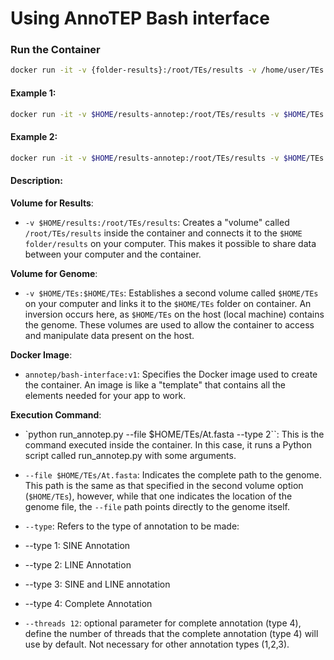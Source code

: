 # Using AnnoTEP Bash interface
### Run the Container
```sh 
docker run -it -v {folder-results}:/root/TEs/results -v /home/user/TEs:{folder-genomes} annotep/bash-interface:v1 python run_annotep.py --file {folder-genomes/genome.fasta} --type {type-annotation} --threads {optional}
```

#### Example 1:
```sh 
docker run -it -v $HOME/results-annotep:/root/TEs/results -v $HOME/TEs:$HOME/TEs/genomes annotep/bash-interface:v1 python run_annotep.py --file $HOME/TEs/genomes/Arabidopsis_thaliana.fasta --type 2
```

#### Example 2:
```sh 
docker run -it -v $HOME/results-annotep:/root/TEs/results -v $HOME/TEs:$HOME/TEs/genomes annotep/bash-interface:v1 python run_annotep.py --file $HOME/TEs/genomes/Arabidopsis_thaliana.fasta --type 4 --threads 12
```

#### Description:
**Volume for Results**:
- ``-v $HOME/results:/root/TEs/results``: Creates a "volume" called ``/root/TEs/results`` inside the container and connects it to the ``$HOME folder/results`` on your computer. This makes it possible to share data between your computer and the container.

**Volume for Genome**:
- ``-v $HOME/TEs:$HOME/TEs``: Establishes a second volume called ``$HOME/TEs`` on your computer and links it to the ``$HOME/TEs`` folder on container. An inversion occurs here, as ``$HOME/TEs`` on the host (local machine) contains the genome. These volumes are used to allow the container to access and manipulate data present on the host.

**Docker Image**:
- ``annotep/bash-interface:v1``: Specifies the Docker image used to create the container. An image is like a "template" that contains all the elements needed for your app to work.

**Execution Command**:
- `python run_annotep.py --file $HOME/TEs/At.fasta --type 2``: This is the command executed inside the container. In this case, it runs a Python script called run_annotep.py with some arguments.

- ``--file $HOME/TEs/At.fasta``: Indicates the complete path to the genome. This path is the same as that specified in the second volume option (``$HOME/TEs``), however, while that one indicates the location of the genome file, the ``--file`` path points directly to the genome itself.

- ``--type``: Refers to the type of annotation to be made:
- --type 1: SINE Annotation
- --type 2: LINE Annotation
- --type 3: SINE and LINE annotation
- --type 4: Complete Annotation

- ``--threads 12``: optional parameter for complete annotation (type 4), define the number of threads that the complete annotation (type 4) will use by default. Not necessary for other annotation types (1,2,3).